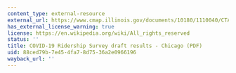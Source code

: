```yaml
---
content_type: external-resource
external_url: https://www.cmap.illinois.gov/documents/10180/1110040/CTA+COVID-19+Ridership+Survey_CMAP+Transportation+Committee.pdf
has_external_license_warning: true
license: https://en.wikipedia.org/wiki/All_rights_reserved
status: ''
title: COVID-19 Ridership Survey draft results - Chicago (PDF)
uid: 88ced79b-7e45-4fa7-8d75-36a2e0966196
wayback_url: ''
---
```


